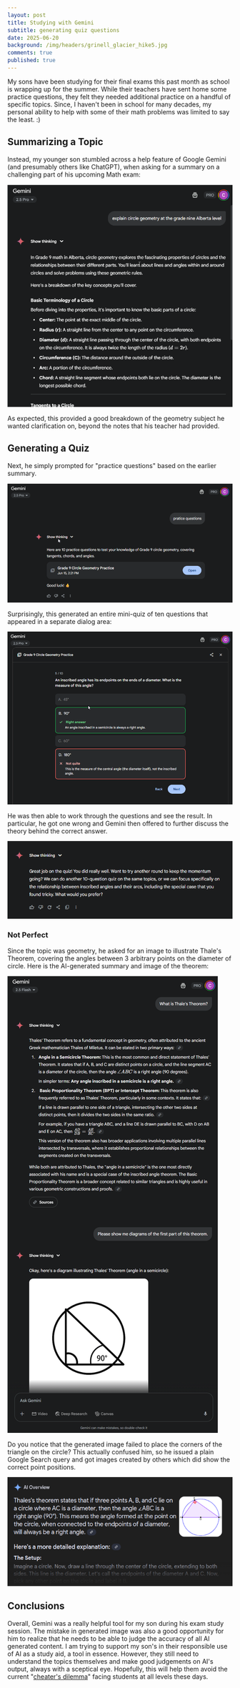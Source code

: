 ```yaml
---
layout: post
title: Studying with Gemini
subtitle: generating quiz questions
date: 2025-06-20
background: /img/headers/grinell_glacier_hike5.jpg
comments: true
published: true
---
```


My sons have been studying for their final exams this past month as school is wrapping up for the summer.  While their teachers have sent home some practice questions, they felt they needed additional practice on a handful of specific topics.  Since, I haven't been in school for many decades, my personal ability to help with some of their math problems was limited to say the least. :)

## Summarizing a Topic

Instead, my younger son stumbled across a help feature of Google Gemini (and presumably others like ChatGPT), when asking for a summary on a challenging part of his upcoming Math exam:

<img src="/img/posts/google-gemini-study-topic.png" class="img-fluid" /> 

As expected, this provided a good breakdown of the geometry subject he wanted clarification on, beyond the notes that his teacher had provided.

## Generating a Quiz

Next, he simply prompted for "practice questions" based on the earlier summary.  

<img src="/img/posts/google-gemini-study-quiz.png" class="img-fluid" /> 

Surprisingly, this generated an entire mini-quiz of ten questions that appeared in a separate dialog area:

<img src="/img/posts/google-gemini-study-questions.png" class="img-fluid" /> 

He was then able to work through the questions and see the result.  In particular, he got one wrong and Gemini then offered to further discuss the theory behind the correct answer.

<img src="/img/posts/google-gemini-study-results.png" class="img-fluid" /> 

### Not Perfect

Since the topic was geometry, he asked for an image to illustrate Thale's Theorem, covering the angles between 3 arbitrary points on the diameter of circle.  Here is the AI-generated summary and image of the theorem: 

<img src="/img/posts/google-gemini-study-thales.png" class="img-fluid" /> 

Do you notice that the generated image failed to place the corners of the triangle on the circle?  This actually confused him, so he issued a plain Google Search query and got images created by others which did show the correct point positions.

<img src="/img/posts/google-gemini-study-aioverview.png" class="img-fluid" /> 

## Conclusions

Overall, Gemini was a really helpful tool for my son during his exam study session.  The mistake in generated image was also a good opportunity for him to realize that he needs to be able to judge the accuracy of all AI generated content.  I am trying to support my son's in their responsible use of AI as a study aid, a tool in essence. However, they still need to understand the topics themselves and make good judgements on AI's output, always with a sceptical eye.  Hopefully, this will help them avoid the current "[cheater's dilemma](https://archive.ph/qIXd0)" facing students at all levels these days.